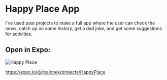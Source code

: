 # Happy Place App

I've used past projects to make a full app where the user can check the news, catch up on some history, get a dad joke, and get some suggestions for activities.

## Open in Expo:
![Happy Place](https://res.cloudinary.com/bobalobbadingdong/image/upload/v1607298319/Expo%20Projects/HappyPlaceExpo_crjkbd.png)

https://expo.io/@rbalonek/projects/HappyPlace


